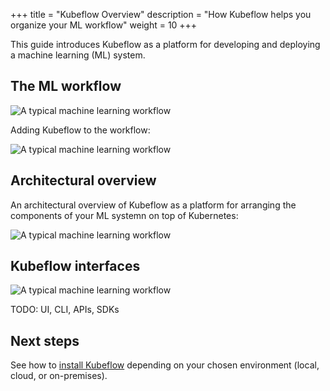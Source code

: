 +++
title = "Kubeflow Overview"
description = "How Kubeflow helps you organize your ML workflow"
weight = 10
+++

This guide introduces Kubeflow as a platform for developing and deploying a
machine learning (ML) system.

## The ML workflow

<img src="/docs/images/kubeflow-overview-workflow-diagram-1.svg" 
  alt="A typical machine learning workflow"
  class="mt-3 mb-3 border border-info rounded">

Adding Kubeflow to the workflow:

<img src="/docs/images/kubeflow-overview-workflow-diagram-2.svg" 
  alt="A typical machine learning workflow"
  class="mt-3 mb-3 border border-info rounded">

## Architectural overview

An architectural overview of Kubeflow as a platform for arranging the
components of your ML systemn on top of Kubernetes:

<img src="/docs/images/kubeflow-overview-platform-diagram.svg" 
  alt="A typical machine learning workflow"
  class="mt-3 mb-3 border border-info rounded">

## Kubeflow interfaces

<img src="/docs/images/central-ui.png" 
  alt="A typical machine learning workflow"
  class="mt-3 mb-3 border border-info rounded">

TODO: UI, CLI, APIs, SDKs

## Next steps

See how to [install Kubeflow](/docs/started/getting-started/) depending on
your chosen environment (local, cloud, or on-premises).
